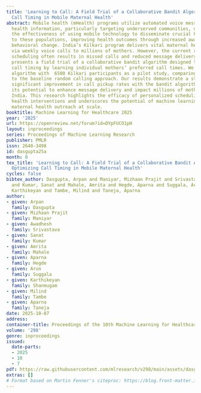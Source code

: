 ```yaml
---
title: 'Learning to Call: A Field Trial of a Collaborative Bandit Algorithm for Optimizing
  Call Timing in Mobile Maternal Health'
abstract: Mobile health (mHealth) programs utilize automated voice messages to deliver
  health information, particularly targeting underserved communities, demonstrating
  the effectiveness of using mobile technology to disseminate crucial health information
  to these populations, improving health outcomes through increased awareness and
  behavioral change. India’s Kilkari program delivers vital maternal health information
  via weekly voice calls to millions of mothers. However, the current random call
  scheduling often results in missed calls and reduced message delivery. This study
  presents a field trial of a collaborative bandit algorithm designed to optimize
  call timing by learning individual mothers’ preferred call times. We deployed the
  algorithm with  6500 Kilkari participants as a pilot study, comparing its performance
  to the baseline random calling approach. Our results demonstrate a statistically
  significant improvement in call pickup rates with the bandit algorithm, indicating
  its potential to enhance message delivery and impact millions of mothers across
  India. This research highlights the efficacy of personalized scheduling in mobile
  health interventions and underscores the potential of machine learning to improve
  maternal health outreach at scale.
booktitle: Machine Learning for Healthcare 2025
year: '2025'
url: https://openreview.net/forum?id=DYpFUCO1pH
layout: inproceedings
series: Proceedings of Machine Learning Research
publisher: PMLR
issn: 2640-3498
id: dasgupta25a
month: 0
tex_title: 'Learning to Call: A Field Trial of a Collaborative Bandit Algorithm for
  Optimizing Call Timing in Mobile Maternal Health'
cycles: false
bibtex_author: Dasgupta, Arpan and Maniyar, Mizhaan Prajit and Srivastava, Awadhesh
  and Kumar, Sanat and Mahale, Amrita and Hegde, Aparna and Suggala, Arun and Shanmugam,
  Karthikeyan and Tambe, Milind and Taneja, Aparna
author:
- given: Arpan
  family: Dasgupta
- given: Mizhaan Prajit
  family: Maniyar
- given: Awadhesh
  family: Srivastava
- given: Sanat
  family: Kumar
- given: Amrita
  family: Mahale
- given: Aparna
  family: Hegde
- given: Arun
  family: Suggala
- given: Karthikeyan
  family: Shanmugam
- given: Milind
  family: Tambe
- given: Aparna
  family: Taneja
date: 2025-10-07
address:
container-title: Proceedings of the 10th Machine Learning for Healthcare Conference
volume: '298'
genre: inproceedings
issued:
  date-parts:
  - 2025
  - 10
  - 7
pdf: https://raw.githubusercontent.com/mlresearch/v298/main/assets/dasgupta25a/dasgupta25a.pdf
extras: []
# Format based on Martin Fenner's citeproc: https://blog.front-matter.io/posts/citeproc-yaml-for-bibliographies/
---
```

